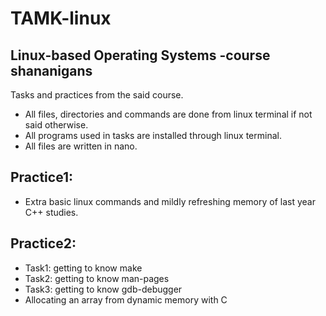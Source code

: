 # TAMK-linux
Linux-based Operating Systems -course shananigans
-------------------------------------------------

Tasks and practices from the said course.
- All files, directories and commands are done from linux terminal if not said otherwise.
- All programs used in tasks are installed through linux terminal.
- All files are written in nano.

Practice1:
----------
- Extra basic linux commands and mildly refreshing memory of last year C++ studies.

Practice2:
----------
- Task1: getting to know make
- Task2: getting to know man-pages
- Task3: getting to know gdb-debugger
- Allocating an array from dynamic memory with C

